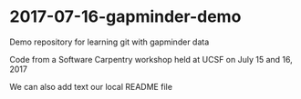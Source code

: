 

# 2017-07-16-gapminder-demo
Demo repository for learning git with gapminder data

Code from a Software Carpentry workshop held at UCSF on July 15 and 16, 2017

We can also add text our local README file
